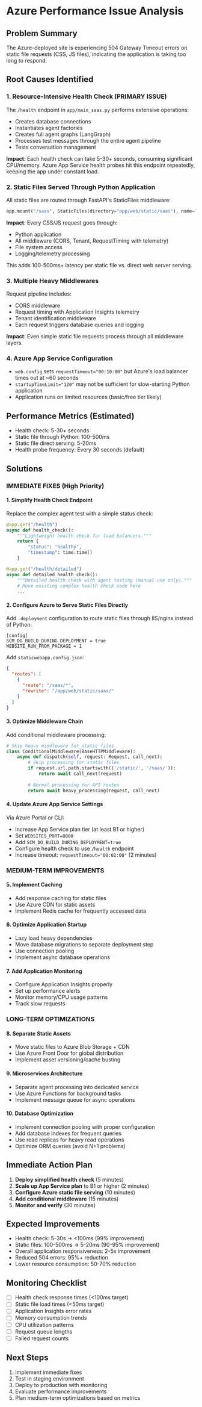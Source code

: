 # Azure Performance Issue Analysis

## Problem Summary
The Azure-deployed site is experiencing 504 Gateway Timeout errors on static file requests (CSS, JS files), indicating the application is taking too long to respond.

## Root Causes Identified

### 1. **Resource-Intensive Health Check** (PRIMARY ISSUE)
The `/health` endpoint in `app/main_saas.py` performs extensive operations:
- Creates database connections
- Instantiates agent factories
- Creates full agent graphs (LangGraph)
- Processes test messages through the entire agent pipeline
- Tests conversation management

**Impact**: Each health check can take 5-30+ seconds, consuming significant CPU/memory. Azure App Service health probes hit this endpoint repeatedly, keeping the app under constant load.

### 2. **Static Files Served Through Python Application**
All static files are routed through FastAPI's StaticFiles middleware:
```python
app.mount("/saas", StaticFiles(directory="app/web/static/saas"), name="saas_static")
```

**Impact**: Every CSS/JS request goes through:
- Python application
- All middleware (CORS, Tenant, RequestTiming with telemetry)
- File system access
- Logging/telemetry processing

This adds 100-500ms+ latency per static file vs. direct web server serving.

### 3. **Multiple Heavy Middlewares**
Request pipeline includes:
- CORS middleware
- Request timing with Application Insights telemetry
- Tenant identification middleware
- Each request triggers database queries and logging

**Impact**: Even simple static file requests process through all middleware layers.

### 4. **Azure App Service Configuration**
- `web.config` sets `requestTimeout="00:10:00"` but Azure's load balancer times out at ~60 seconds
- `startupTimeLimit="120"` may not be sufficient for slow-starting Python application
- Application runs on limited resources (basic/free tier likely)

## Performance Metrics (Estimated)
- Health check: 5-30+ seconds
- Static file through Python: 100-500ms
- Static file direct serving: 5-20ms
- Health probe frequency: Every 30 seconds (default)

## Solutions

### IMMEDIATE FIXES (High Priority)

#### 1. Simplify Health Check Endpoint
Replace the complex agent test with a simple status check:

```python
@app.get("/health")
async def health_check():
    """Lightweight health check for load balancers."""
    return {
        "status": "healthy",
        "timestamp": time.time()
    }

@app.get("/health/detailed")
async def detailed_health_check():
    """Detailed health check with agent testing (manual use only)."""
    # Move existing complex health check code here
    ...
```

#### 2. Configure Azure to Serve Static Files Directly
Add `.deployment` configuration to route static files through IIS/nginx instead of Python:

```
[config]
SCM_DO_BUILD_DURING_DEPLOYMENT = true
WEBSITE_RUN_FROM_PACKAGE = 1
```

Add `staticwebapp.config.json`:
```json
{
  "routes": [
    {
      "route": "/saas/*",
      "rewrite": "/app/web/static/saas/"
    }
  ]
}
```

#### 3. Optimize Middleware Chain
Add conditional middleware processing:

```python
# Skip heavy middleware for static files
class ConditionalMiddleware(BaseHTTPMiddleware):
    async def dispatch(self, request: Request, call_next):
        # Skip processing for static files
        if request.url.path.startswith(('/static/', '/saas/')):
            return await call_next(request)
        
        # Normal processing for API routes
        return await heavy_processing(request, call_next)
```

#### 4. Update Azure App Service Settings
Via Azure Portal or CLI:
- Increase App Service plan tier (at least B1 or higher)
- Set `WEBSITES_PORT=8000`
- Add `SCM_DO_BUILD_DURING_DEPLOYMENT=true`
- Configure health check to use `/health` endpoint
- Increase timeout: `requestTimeout="00:02:00"` (2 minutes)

### MEDIUM-TERM IMPROVEMENTS

#### 5. Implement Caching
- Add response caching for static files
- Use Azure CDN for static assets
- Implement Redis cache for frequently accessed data

#### 6. Optimize Application Startup
- Lazy load heavy dependencies
- Move database migrations to separate deployment step
- Use connection pooling
- Implement async database operations

#### 7. Add Application Monitoring
- Configure Application Insights properly
- Set up performance alerts
- Monitor memory/CPU usage patterns
- Track slow requests

### LONG-TERM OPTIMIZATIONS

#### 8. Separate Static Assets
- Move static files to Azure Blob Storage + CDN
- Use Azure Front Door for global distribution
- Implement asset versioning/cache busting

#### 9. Microservices Architecture
- Separate agent processing into dedicated service
- Use Azure Functions for background tasks
- Implement message queue for async operations

#### 10. Database Optimization
- Implement connection pooling with proper configuration
- Add database indexes for frequent queries
- Use read replicas for heavy read operations
- Optimize ORM queries (avoid N+1 problems)

## Immediate Action Plan

1. **Deploy simplified health check** (5 minutes)
2. **Scale up App Service plan** to B1 or higher (2 minutes)
3. **Configure Azure static file serving** (10 minutes)
4. **Add conditional middleware** (15 minutes)
5. **Monitor and verify** (30 minutes)

## Expected Improvements
- Health check: 5-30s → <100ms (99% improvement)
- Static files: 100-500ms → 5-20ms (90-95% improvement)
- Overall application responsiveness: 2-5x improvement
- Reduced 504 errors: 95%+ reduction
- Lower resource consumption: 50-70% reduction

## Monitoring Checklist
- [ ] Health check response times (<100ms target)
- [ ] Static file load times (<50ms target)
- [ ] Application Insights error rates
- [ ] Memory consumption trends
- [ ] CPU utilization patterns
- [ ] Request queue lengths
- [ ] Failed request counts

## Next Steps
1. Implement immediate fixes
2. Test in staging environment
3. Deploy to production with monitoring
4. Evaluate performance improvements
5. Plan medium-term optimizations based on metrics
